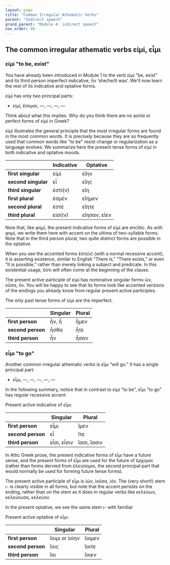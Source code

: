 ```yaml
---
layout: page
title: "Common Irregular Athematic Verbs"
parent: "Indirect speech"
grand_parent: "Module 4: indirect speech"
nav_order: 40
---
```


## The common irregular athematic verbs εἰμί, εἶμι


### εἰμί "to be, exist"

You have already been introduced in Module 1 to the verb εἰμί “be, exist” and its third person imperfect indicative, ἦν ‘she/he/it was’. We'll now learn the rest of its indicative and optative forms.

εἰμί has only two principal parts:

- εἰμί, ἔσομαι, —, —, —, —

Think about what this implies.  Why do you think there are no aorist or perfect forms of εἰμί in Greek?

εἰμί illustrates the general principle that the most irregular forms are found in the most common words.  It is precisely because they are so frequently used that common words like "to be" resist change or regularization as a language evolves. We summarize here the present tense forms of εἰμί in both indicative and optative moods.


 | | Indicative |  Optative |
| --- | --- | --- | 
| **first singular** | εἰμί |  εἴην |
| **second singular** | εἶ  | εἴης |
| **third singular** | ἐστί(ν) | εἴη |
| **first plural** | ἐσμέν | εἴημεν |
| **second plural** | ἐστέ | εἴητε |
| **third plural** | εἰσί(ν) | εἴησαν, εἴεν |

Note that, like φημί, the present indicative forms of εἰμί are enclitic. As with φημί, we write them here with accent on the ultima of two-syllable forms. Note that in the third person plural, two quite distinct forms are possible in the optative.

When you see the accented forms ἔστι(ν) (with a normal recessive accent), it is asserting existence, similar to English “There is,” “There exists,” or even “It is possible,”  rather than merely linking a subject and predicate. In this existential usage, ἔστι will often come at the beginning of the clause.

The present active participle of εἰμί has nominative singular forms ὤν, οὖσα, ὄν. You will be happy to see that its forms look like accented versions of the  endings you already know from regular present active participles.


The only past tense forms of εἰμί are the imperfect.

| |  Singular | Plural |
| --- | --- | --- | 
| **first person** | ἦν, ἦ | ἦμεν |
| **second person** | ἦσθα | ἦτε |
| **third person** | ἦν |ἦσαν |


### εἶμι "to go"

Another common irregular athematic verbs is εἶμι “will go.”  It has a single principal part:

-  εἶμι, —, —, —, —, — 

In the following summary, notice that in contrast to εἰμί "to be", εἶμι "to go" has regular recessive accent.


Present active indicative of εἶμι:

| |  Singular | Plural |
| --- | --- | --- | 
| **first person** | εἶμι | ἴμεν |
| **second person** | εἶ | ἴτε  |
| **third person** |  εἶσι, εἶσιν | ἴασι, ἴασιν |

In Attic Greek prose, the present indicative forms of εἶμι have a future sense, and the present forms of εἶμι are used for the future of ἔρχομαι (rather than forms dervied from ἐλεύσομαι, the second principal part that would normally be used for forming future tense forms).

The present active participle of εἶμι is ἰών, ἰοῦσα, ἰόν.  The (very short!) stem ι- is clearly visible in all forms, but note that the accent persists on the ending, rather than on the stem as it does in regular verbs like κελεύων, κελεύουσα, κελεύον.

In the present optative, we see the same stem ι- with familiar 

Present active optative of εἶμι:


| |  Singular | Plural |
| --- | --- | --- | 
| **first person** | ἴοιμι or ἰοίην | ἴοιμεν |
| **second person** | ἴοις  |  ἴοιτε  |
| **third person** |  ἴοι | ἴοιεν |


